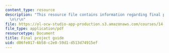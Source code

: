 ```yaml
---
content_type: resource
description: "This resource file contains information regarding final project guide.\r\
  \n\r\n"
file: https://ol-ocw-studio-app-production.s3.amazonaws.com/courses/14-11-insights-from-game-theory-into-social-behavior-fall-2013/d06fe0176b58c2e059d1d513d74915ef_MIT14_11F13_Fina_Pro_Guide.pdf
file_type: application/pdf
resourcetype: Document
title: Final project guide
uid: d06fe017-6b58-c2e0-59d1-d513d74915ef
---
```

